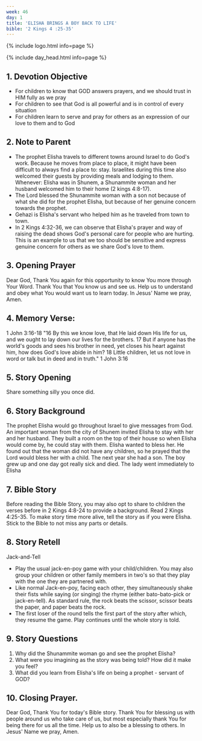 ```yaml
---
week: 46
day: 1
title: 'ELISHA BRINGS A BOY BACK TO LIFE'
bible: '2 Kings 4 :25-35'
---
```



{% include logo.html info=page %}

{% include day_head.html info=page %}

## 1. Devotion Objective
- For children to know that GOD answers prayers, and we should trust in HIM fully as we pray
- For children to see that God is all powerful and is in control of every situation
- For children learn to serve and pray for others as an expression of our love to them and to God

## 2. Note to Parent
- The prophet Elisha travels to different towns around Israel to do God's work. Because he moves from place to place, it might have been difficult to always find a place to: stay. Israelites during this time also welcomed their guests by providing meals and lodging to them. Whenever: Elisha was in Shunem, a Shunammite woman and her husband welcomed him to their home (2 kings 4:8-17).
- The Lord blessed the Shunammite woman with a son not because of what she did for the prophet Elisha, but because of her genuine concern towards the prophet.
- Gehazi is Elisha's servant who helped hím as he traveled from town to town.
- In 2 Kings 4:32-36, we can observe that Elisha's prayer and way of raising the dead shows God's personal care for people who are hurting. This is an example to us that we too should be sensitive and express genuine concern for others as we share God's love to them.

## 3. Opening Prayer
Dear God, Thank You again for this opportunity to know You more through Your Word. Thank You that You know us and see us. Help us to understand and obey what You would want us to learn today. In Jesus' Name we pray, Amen.

## 4. Memory Verse:
1 John 3:16-18 "16 By this we know love, that He laid down His life for us, and we ought to lay down our lives for the brothers. 17 But if anyone has the world's goods and sees his brother in need, yet closes his heart against him, how does God's love abide in him? 18 Little children, let us not love in word or talk but in deed and in truth." 1 John 3:16

## 5. Story Opening
Share something silly you once did.

## 6. Story Background
The prophet Elisha would go throughout Israel to give messages from God. An important woman from the city of Shunem invited Elisha to stay with her and her husband. They built a room on the top of their house so when Elisha would come by, he could stay with them. Elisha wanted to bless her. He found out that the woman did not have any children, so he prayed that the Lord would bless her with a child. The next year she had a son. The boy grew up and one day got really sick and died. The lady went immediately to Elisha

## 7. Bible Story
Before reading the Bible Story, you may also opt to share to children the verses before in 2 Kings 4:8-24 to provide a background. Read 2 Kings 4:25-35. To make story time more alive, tell the story as if you were Elisha. Stick to the Bible to not miss any parts or details.

## 8. Story Retell
Jack-and-Tell
- Play the usual jack-en-poy game with your child/children. You may also group your children or other family members in two's so that they play with the one they are partnered with.
- Like normal Jack-en-poy, facing each other, they simultaneously shake their fists while saying (or singing) the rhyme (either bato-bato-pick or jack-en-tell). As standard rule, the rock beats the scissor, scissor beats the paper, and paper beats the rock.
- The first loser of the round tells the first part of the story after which, they resume the game. Play continues until the whole story is told.


## 9. Story Questions
1. Why did the Shunammite woman go and see the prophet Elisha?
2. What were you imagining as the story was being told? How did it make you feel?
3. What did you learn from Elisha's life on being a prophet - servant of GOD?

## 10. Closing Prayer.
Dear God, Thank You for today's Bible story. Thank You for blessing us with people around us who take care of us, but most especially thank You for being there for us all the time. Help us to also be a blessing to others. In Jesus' Name we pray, Amen.


